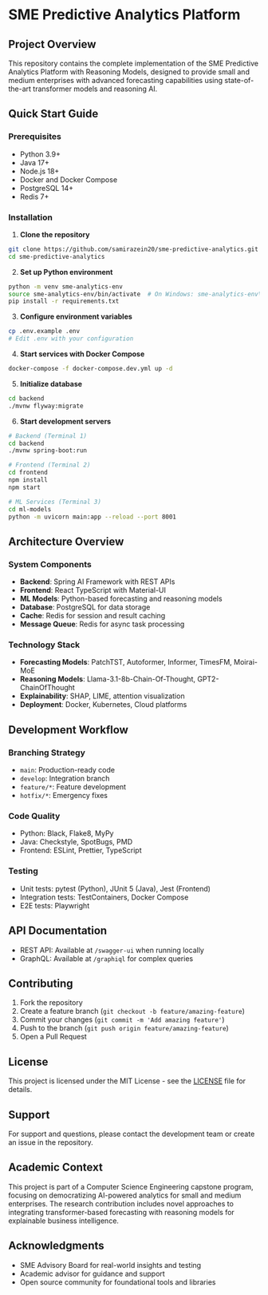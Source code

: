 # SME Predictive Analytics Platform

## Project Overview
This repository contains the complete implementation of the SME Predictive Analytics Platform with Reasoning Models, designed to provide small and medium enterprises with advanced forecasting capabilities using state-of-the-art transformer models and reasoning AI.

## Quick Start Guide

### Prerequisites
- Python 3.9+
- Java 17+
- Node.js 18+
- Docker and Docker Compose
- PostgreSQL 14+
- Redis 7+

### Installation

1. **Clone the repository**
```bash
git clone https://github.com/samirazein20/sme-predictive-analytics.git
cd sme-predictive-analytics
```

2. **Set up Python environment**
```bash
python -m venv sme-analytics-env
source sme-analytics-env/bin/activate  # On Windows: sme-analytics-env\Scripts\activate
pip install -r requirements.txt
```

3. **Configure environment variables**
```bash
cp .env.example .env
# Edit .env with your configuration
```

4. **Start services with Docker Compose**
```bash
docker-compose -f docker-compose.dev.yml up -d
```

5. **Initialize database**
```bash
cd backend
./mvnw flyway:migrate
```

6. **Start development servers**
```bash
# Backend (Terminal 1)
cd backend
./mvnw spring-boot:run

# Frontend (Terminal 2)
cd frontend
npm install
npm start

# ML Services (Terminal 3)
cd ml-models
python -m uvicorn main:app --reload --port 8001
```

## Architecture Overview

### System Components
- **Backend**: Spring AI Framework with REST APIs
- **Frontend**: React TypeScript with Material-UI
- **ML Models**: Python-based forecasting and reasoning models
- **Database**: PostgreSQL for data storage
- **Cache**: Redis for session and result caching
- **Message Queue**: Redis for async task processing

### Technology Stack
- **Forecasting Models**: PatchTST, Autoformer, Informer, TimesFM, Moirai-MoE
- **Reasoning Models**: Llama-3.1-8b-Chain-Of-Thought, GPT2-ChainOfThought
- **Explainability**: SHAP, LIME, attention visualization
- **Deployment**: Docker, Kubernetes, Cloud platforms

## Development Workflow

### Branching Strategy
- `main`: Production-ready code
- `develop`: Integration branch
- `feature/*`: Feature development
- `hotfix/*`: Emergency fixes

### Code Quality
- Python: Black, Flake8, MyPy
- Java: Checkstyle, SpotBugs, PMD
- Frontend: ESLint, Prettier, TypeScript

### Testing
- Unit tests: pytest (Python), JUnit 5 (Java), Jest (Frontend)
- Integration tests: TestContainers, Docker Compose
- E2E tests: Playwright

## API Documentation
- REST API: Available at `/swagger-ui` when running locally
- GraphQL: Available at `/graphiql` for complex queries

## Contributing
1. Fork the repository
2. Create a feature branch (`git checkout -b feature/amazing-feature`)
3. Commit your changes (`git commit -m 'Add amazing feature'`)
4. Push to the branch (`git push origin feature/amazing-feature`)
5. Open a Pull Request

## License
This project is licensed under the MIT License - see the [LICENSE](LICENSE) file for details.

## Support
For support and questions, please contact the development team or create an issue in the repository.

## Academic Context
This project is part of a Computer Science Engineering capstone program, focusing on democratizing AI-powered analytics for small and medium enterprises. The research contribution includes novel approaches to integrating transformer-based forecasting with reasoning models for explainable business intelligence.

## Acknowledgments
- SME Advisory Board for real-world insights and testing
- Academic advisor for guidance and support
- Open source community for foundational tools and libraries